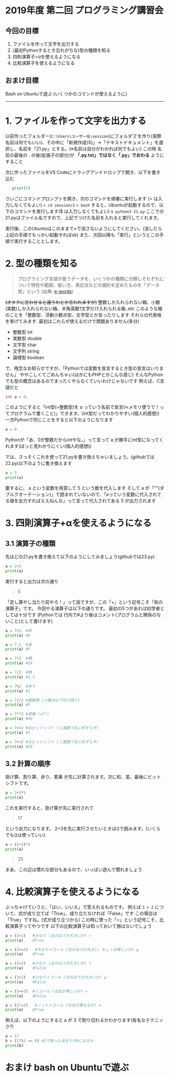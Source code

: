 # 2019年度 第二回 プログラミング講習会
## 今回の目標
1. ファイルを作って文字を出力する
2. (最初Pythonするとき忘れがちな)型の種類を知る
3. 四則演算子+αを使えるようになる
4. 比較演算子を使えるようになる
## おまけ目標
Bash on Ubuntuで遊ぶ (いくつかのコマンドが使えるように)

---
# 1. ファイルを作って文字を出力する
以前作ったフォルダー(`C:\Users\ユーザー名\session`)にフォルダ'2'を作り(実際名前は何でもいい)、その中に「新規作成(X)」→「テキストドキュメント」を選択し、名前を「21.py」とする。(※名前は自分がわかれば何でもよい)
この時 名前の最後の . の後(拡張子の部分)が **「.py.txt」ではなく「.py」でおわる** ようにすること

次に作ったファイルをVS Codeにドラッグアンドドロップで開き、以下を書き込む
```py
   print(5)
```

さいごにコマンドプロンプトを開き、次のコマンドを順番に実行します (> は入力しなくてもよい)
`> cd session/2`
`> bash`
すると、Ubuntuが起動するので、以下のコマンドを実行します($ は入力しなくてもよい)
`$ python3 21.py`
ここでの21.pyはファイル名ですので、上記でつけた名前を入れると実行してくれます。

実行後、このUbuntuはこのままで×で消さないようにしてください。(消したら上記の手順でもっかい起動すればok)
また、次回以降も「実行」というとこの手順で実行することとします。

# 2. 型の種類を知る
>プログラミング言語が扱うデータを、いくつかの種類に分類しそれぞれについて特性や範囲、扱い方、表記法などの規約を定めたものを「データ型」という (出典: [e-words](http://e-words.jp/w/%E3%83%87%E3%83%BC%E3%82%BF%E5%9E%8B.html))

~~(オタクに言わせると違うわとか言われますが)~~ 整数しか入れられない箱、小数(実数)しか入れられない箱、半角英数1文字だけ入れられる箱..etc このような箱のことを「整数型、浮動小数点型、文字型とか言ったりします
それらの代表格を挙げてみます. 最初はこれらが使えるだけで問題ありません(多分)
- 整数型 int
- 実数型 double
- 文字型 char
- 文字列 string
- 論理型 boolean

で、残念なお知らせですが、「Pythonでは変数を宣言するとき型の宣言はいりません」
ややこしくてごめんちゃい(ほかにもPHPとかこんな感じ)
そんなPythonでも型の概念はあるのでまったくやらなくていいわけじゃないです
例えば、C言語だと
```c
int a = 0;
```
このようにすると「int型(=整数型)を a っていう名前で宣言(≒メモリ使うで！ってプログラムで書くこと)」できます。(int型だってわかりやすい(個人的感想))
一方Pythonで同じことをすると以下のようになります
```py
a = 0
```
Pythonが「あ、0が整数だからintやな。」って言って a が勝手にint型になってくれます(ぱっと見わかりにくい(個人的感想))

では、さっそくこれを使って21.pyを書き換えちゃいましょう。(githubでは22.py)以下のように書き換えます
```py
a = 5
print(a)
```
要するに、 a という変数を用意して 5 という数を代入します
そして a が「""(ダブルクオーテーション)」で囲まれていないので、「aっていう変数に代入されてる値を出力すればええねんな」って言って代入されてある 5 が出力されます

# 3. 四則演算子+αを使えるようになる
## 3.1 演算子の種類
先ほどの21.pyを書き換えて以下のようにしてみましょう(githubでは23.py)
```py
a = 2+3
print(a)
```
実行すると出力は次の通り
> 5

「足し算やし当たり前やろ！」って話ですが、この「+」という記号こそ「和の演算子」です。
今回やる演算子は以下の通りです。
最初の5つがあれば初学者としては十分です
(Pythonでは 行内で#より後はコメント(プログラムと関係のないこと)として書けます)
```py
a = 7+2  #和
print(a) #9

a = 7-2  #差
print(a) #5

a = 7*2  #積
print(a) #14

a = 7/2  #商
print(a) #3.5

a = 7%2  #余り
print(a) #1

a = 7//2 #整数商 (小数点以下切り捨て)
print(a) #3

a = 7**2 #累乗 (=7²)
print(a) #49

a = 7>>2 #右ビットシフト (二進数で右に桁ずらす)
print(a) #1

a = 7<<2 #左ビットシフト (二進数で左に桁ずらす)
print(a) #28
```

## 3.2 計算の順序
掛け算、割り算、余り、累乗 が先に計算されます。次に和、差。最後にビットシフトです。
```py
a = 2+3*5
print(a)
```
これを実行すると、掛け算が先に実行されて
> 17

という出力になります。 2+3を先に実行させたいときは()で囲みます。(いくらでも()は使っていい)
```py
a = (2+3)*5
print(a)
```
> 25

まあ、この辺は慣れな部分もあるので、いっぱい遊んで慣れましょう

# 4. 比較演算子を使えるようになる
ぶっちゃけていうと、「はい、いいえ」で答えれるものです。
例えば ` 3 > 2 ` について、式が成り立てば「True」、成り立たなければ「False」です
この場合は「True」ですね。(式が成り立つから)
この時に使った「>」という記号こそ、比較演算子ってやつです
以下の比較演算子は知っておいて損はないでしょう
```py
a = (3>2)   #大なり (左のほうが大きいか) >
print(a)    #True

a = (3>=2)   #大なりイコール (左のほうが大きい、もしくは等しいか) ≧
print(a)    #True

a = (3<2)   #小なり (右のほうが大きいか) <
print(a)    #False

a = (3>2)   #小なりイコール (左のほうが大きいか) ≦
print(a)    #False

a = (3==2)  #イコール (左右が等しいか) =
print(a)    #False

a = (3!=2)   #ノットイコール (左右が異なるか) ≠
print(a)    #True
```

例えば、以下のようにすると a が 3 で割り切れるかわかります(有名なテクニック?)
```py
a = 17
b = (17%3 == 0) #3で割ったあまりが0になるか
print(b)
```
# おまけ bash on Ubuntuで遊ぶ
